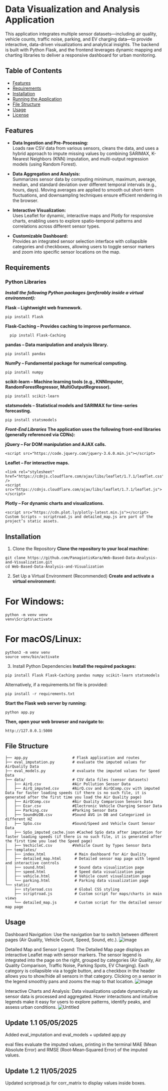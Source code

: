 # Data Visualization and Analysis Application

This application integrates multiple sensor datasets—including air quality, vehicle counts, traffic noise, parking, and EV charging data—to provide interactive, data-driven visualizations and analytical insights. The backend is built with Python Flask, and the frontend leverages dynamic mapping and charting libraries to deliver a responsive dashboard for urban monitoring.

## Table of Contents

- [Features](#features)
- [Requirements](#requirements)
- [Installation](#installation)
- [Running the Application](#running-the-application)
- [File Structure](#file-structure)
- [Usage](#usage)
- [License](#license)

## Features

- **Data Ingestion and Pre-Processing:**  
  Loads raw CSV data from various sensors, cleans the data, and uses a hybrid approach to impute missing values by combining SARIMAX, K-Nearest Neighbors (KNN) imputation, and multi-output regression models (using Random Forest).

- **Data Aggregation and Analysis:**  
  Summarizes sensor data by computing minimum, maximum, average, median, and standard deviation over different temporal intervals (e.g., hours, days). Moving averages are applied to smooth out short-term fluctuations, and downsampling techniques ensure efficient rendering in the browser.

- **Interactive Visualization:**  
  Uses Leaflet for dynamic, interactive maps and Plotly for responsive charts, enabling users to explore spatio-temporal patterns and correlations across different sensor types.

- **Customizable Dashboard:**  
  Provides an integrated sensor selection interface with collapsible categories and checkboxes, allowing users to toggle sensor markers and zoom into specific sensor locations on the map.

## Requirements

### Python Libraries

***Install the following Python packages (preferably inside a virtual environment):***

**Flask – Lightweight web framework.**
  ```
  pip install Flask
  ```
**Flask-Caching – Provides caching to improve performance.**
```
  pip install Flask-Caching
```
**pandas – Data manipulation and analysis library.**
```
pip install pandas
```
**NumPy – Fundamental package for numerical computing.**
```
pip install numpy
```
**scikit-learn – Machine learning tools (e.g., KNNImputer, RandomForestRegressor, MultiOutputRegressor).**
```
pip install scikit-learn
```
**statsmodels – Statistical models and SARIMAX for time-series forecasting.**
```
pip install statsmodels
```
***Front-End Libraries***
**The application uses the following front-end libraries (generally referenced via CDNs):**

**jQuery – For DOM manipulation and AJAX calls.**
```
<script src="https://code.jquery.com/jquery-3.6.0.min.js"></script>
```
**Leaflet – For interactive maps.**
```
<link rel="stylesheet" href="https://cdnjs.cloudflare.com/ajax/libs/leaflet/1.7.1/leaflet.css" />
<script src="https://cdnjs.cloudflare.com/ajax/libs/leaflet/1.7.1/leaflet.js"></script>
```
**Plotly – For dynamic charts and visualizations.**
```
<script src="https://cdn.plot.ly/plotly-latest.min.js"></script>
Custom Scripts – scriptroad.js and detailed_map.js are part of the project’s static assets.
```
## Installation
1. Clone the Repository
**Clone the repository to your local machine:**

```
git clone https://github.com/PanagiotisKara/Web-Based-Data-Analysis-and-Visualization.git
cd Web-Based-Data-Analysis-and-Visualization
```
2. Set Up a Virtual Environment (Recommended)
**Create and activate a virtual environment:**

# For Windows:
```
python -m venv venv
venv\Scripts\activate
```
# For macOS/Linux:
```
python3 -m venv venv
source venv/bin/activate
```
3. Install Python Dependencies
**Install the required packages:**
```
pip install Flask Flask-Caching pandas numpy scikit-learn statsmodels
```
Alternatively, if a requirements.txt file is provided:
```
pip install -r requirements.txt
```
**Start the Flask web server by running:**
```
python app.py
```
**Then, open your web browser and navigate to:**
```
http://127.0.0.1:5000
```
## File Structure
```
├── app.py                    # Flask application and routes
├── eval_imputation.py        # evaluate the imputed values for AirQuality Data
├── eval_models.py            # evaluate the imputed values for Speed Data                   
├── data/                     # CSV data files (sensor datasets)
│   ├── AirQ.csv              #Air Pollution Sensor Data
│   ├── AirQ_imputed.csv      #AirQ.csv and AirQComp.csv with imputed Data for faster loading speeds (if there is no such file, it is generated after the first time you load the Air Quality page)
│   ├── AirQComp.csv          #Air Quality Comparison Sensors Data
│   ├── Ecar.csv              #Electronic Vehicle Charging Sensor Data
│   ├── Parking.csv           #Parking Sensor Data
│   ├── SoundHzDB.csv         #Sound AVG in DB and Categorized in different HZ
│   ├── SpSo.csv              #Sound/Speed and Vehicle Count Sensor Data
│   ├── SpSo_imputed_cache.json #Cached SpSo data after imputation for faster loading speeds (if there is no such file, it is generated after the first time you load the Speed page)
│   ├── VechicleC.csv         #Vehicle Count by Types Sensor Data  
├── templates/
│   ├── index.html             # Main dashboard for Air Quality
│   ├── detailed_map.html      # Detailed sensor map page with legend and interactive controls
│   ├── sound.html             # Sound data visualization page
│   ├── speed.html             # Speed data visualization page
│   ├── vehicle.html           # Vehicle count visualization page
│   └── parking.html           # Parking data visualization page
└── static/
    ├── styleroad.css          # Global CSS styling
    ├── scriptroad.js          # Custom script for maps/charts in main views
    └── detailed_map.js        # Custom script for the detailed sensor map page
```
    
## Usage
Dashboard Navigation:
Use the navigation bar to switch between different pages (Air Quality, Vehicle Count, Speed, Sound, etc.).
![image](https://github.com/user-attachments/assets/ce235ea8-1f29-4f97-87b2-0666d922d555)


Detailed Map and Sensor Legend:
The Detailed Map page displays an interactive Leaflet map with sensor markers. The sensor legend is integrated into the page on the right, grouped by categories (Air Quality, Air Quality Comparison, Traffic Noise, Parking Spots, EV Charging). Each category is collapsible via a toggle button, and a checkbox in the header allows you to show/hide all sensors in that category. Clicking on a sensor in the legend smoothly pans and zooms the map to that location.
![image](https://github.com/user-attachments/assets/165b38ab-e67c-4118-a522-a7a99d1f1a5d)


Interactive Charts and Analysis:
Data visualizations update dynamically as sensor data is processed and aggregated. Hover interactions and intuitive legends make it easy for users to explore patterns, identify peaks, and assess urban conditions.
![Untitled](https://github.com/user-attachments/assets/cfa235cf-6feb-4f71-8468-724081e9c0b3)

## Update 1.1 05/05/2025
Added eval_imputation and eval_models + updated app.py

eval files evaluate the imputed values, printing in the terminal  MAE (Mean Absolute Error) and RMSE (Root‐Mean‐Squared Error) of the imputed values.

## Update 1.2 11/05/2025
Updated scriptroad.js for corr_matrix to display values inside boxes.
